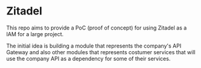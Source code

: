 # Zitadel

This repo aims to provide a PoC (proof of concept) for using Zitadel as a IAM for a large project.

The initial idea is building a module that represents the company's API Gateway and also other modules that represents costumer services that will use the company API as a dependency for some of their services.

